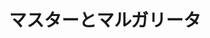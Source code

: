 ---
layout: card_flex_nav
lang: JP
title:  マスターとマルガリータ
isbn: 4905821487
cover: /assets/images/JP/MM_JP_002_front.jpg
bcover: /assets/images/JP/MM_JP_002_back.jpg
pubyr: 2002
editor: Ed. XXXXX 
acqdt: 03/2018
acqplace: Tokyo 
contrib: JF
---